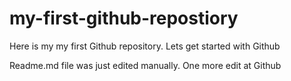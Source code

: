# my-first-github-repostiory
Here is my my first Github repository. Lets get started with Github

Readme.md file was just edited manually. One more edit at Github
